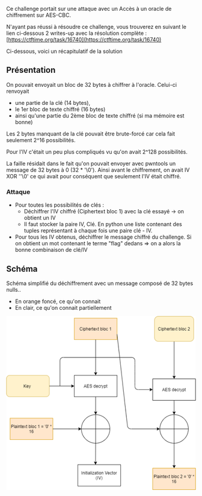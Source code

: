 Ce challenge portait sur une attaque avec un Accès à un oracle de chiffrement sur AES-CBC.

N'ayant pas réussi à résoudre ce challenge, vous trouverez en suivant le lien ci-dessous 2 writes-up avec la résolution complète : [https://ctftime.org/task/16740](https://ctftime.org/task/16740)

Ci-dessous, voici un récapitulatif de la solution

## Présentation

On pouvait envoyait un bloc de 32 bytes à chiffrer à l'oracle. Celui-ci renvoyait 

- une partie de la clé (14 bytes), 
- le 1er bloc de texte chiffré (16 bytes) 
- ainsi qu'une partie du 2ème bloc de texte chiffré (si ma mémoire est bonne)

Les 2 bytes manquant de la clé pouvait être brute-forcé car cela fait seulement 2^16 possibilités.

Pour l'IV c'était un peu plus compliqués vu qu'on avait 2^128 possibilités.

La faille résidait dans le fait qu'on pouvait envoyer avec pwntools un message de 32 bytes à 0 (32 * '\0'). Ainsi avant le chiffrement, on avait IV XOR '\'\0' ce qui avait pour conséquent que seulement l'IV était chiffré.

### Attaque

- Pour toutes les possibilités de clés :
  - Déchiffrer l'IV chiffré (Ciphertext bloc 1) avec la clé essayé -> on obtient un IV
  - Il faut stocker la paire IV, Clé. En python une liste contenant des tuples représentant à chaque fois une paire clé - IV.
- Pour tous les IV obtenus, déchiffrer le message chiffré du challenge. Si on obtient un mot contenant le terme "flag" dedans => on a alors la bonne combinaison de clé/IV

## Schéma

Schéma simplifié du déchiffrement avec un message composé de 32 bytes nulls..

- En orange foncé, ce qu'on connait
- En clair, ce qu'on connait partiellement

![cbc-aes-Page-3](cbc-aes-Page-3.png)